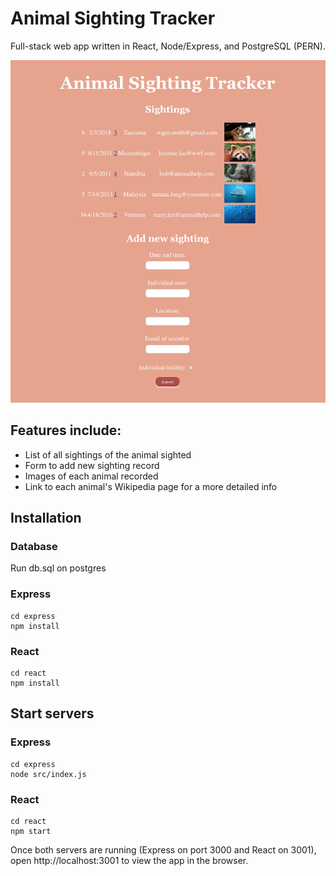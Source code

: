 # Animal Sighting Tracker

Full-stack web app written in React, Node/Express, and PostgreSQL (PERN).

![Screenshot](https://github.com/Zarina2311/animal-sighting-tracker/raw/master/react/public/animal-tracker.png)

## Features include:

- List of all sightings of the animal sighted
- Form to add new sighting record
- Images of each animal recorded
- Link to each animal's Wikipedia page for a more detailed info

## Installation

### Database

Run db.sql on postgres

### Express

```
cd express
npm install
```

### React

```
cd react
npm install
```

## Start servers

### Express

```
cd express
node src/index.js
```

### React

```
cd react
npm start
```

Once both servers are running (Express on port 3000 and React on 3001), open http://localhost:3001 to view the app in the browser.
